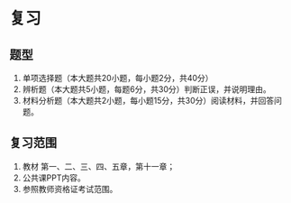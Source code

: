 <!--
    vi: ft=pandoc.markdown
-->

# 复习

## 题型

1. 单项选择题（本大题共20小题，每小题2分，共40分）
1. 辨析题（本大题共5小题，每题6分，共30分）判断正误，并说明理由。
1. 材料分析题（本大题共2小题，每小题15分，共30分）阅读材料，并回答问题。

## 复习范围

1. 教材 第一、二、三、四、五章，第十一章；
1. 公共课PPT内容。
1. 参照教师资格证考试范围。